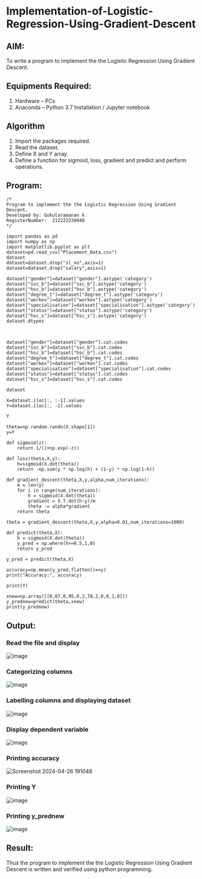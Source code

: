# Implementation-of-Logistic-Regression-Using-Gradient-Descent

## AIM:
To write a program to implement the the Logistic Regression Using Gradient Descent.

## Equipments Required:
1. Hardware – PCs
2. Anaconda – Python 3.7 Installation / Jupyter notebook

## Algorithm
1. Import the packages required.
2. Read the dataset.
3. Define X and Y array.
4. Define a function for sigmoid, loss, gradient and predict and perform operations. 

## Program:
```
/*
Program to implement the the Logistic Regression Using Gradient Descent.
Developed by: Gokularamanan k
RegisterNumber:  212222230040
*/
```
```
import pandas as pd
import numpy as np
import matplotlib.pyplot as plt
dataset=pd.read_csv("Placement_Data.csv")
dataset
dataset=dataset.drop("sl_no",axis=1)
dataset=dataset.drop("salary",axis=1)

dataset["gender"]=dataset["gender"].astype('category')
dataset["ssc_b"]=dataset["ssc_b"].astype('category')
dataset["hsc_b"]=dataset["hsc_b"].astype('category')
dataset["degree_t"]=dataset["degree_t"].astype('category')
dataset["workex"]=dataset["workex"].astype('category')
dataset["specialisation"]=dataset["specialisation"].astype('category')
dataset["status"]=dataset["status"].astype('category')
dataset["hsc_s"]=dataset["hsc_s"].astype('category')
dataset.dtypes



dataset["gender"]=dataset["gender"].cat.codes
dataset["ssc_b"]=dataset["ssc_b"].cat.codes
dataset["hsc_b"]=dataset["hsc_b"].cat.codes
dataset["degree_t"]=dataset["degree_t"].cat.codes
dataset["workex"]=dataset["workex"].cat.codes
dataset["specialisation"]=dataset["specialisation"].cat.codes
dataset["status"]=dataset["status"].cat.codes
dataset["hsc_s"]=dataset["hsc_s"].cat.codes

dataset

X=dataset.iloc[:, :-1].values
Y=dataset.iloc[:, -1].values

Y

theta=np.random.randn(X.shape[1])
y=Y

def sigmoid(z):
    return 1/(1+np.exp(-z))

def loss(theta,X,y):
    h=sigmoid(X.dot(theta))
    return -np.sum(y * np.log(h) + (1-y) * np.log(1-h))

def gradient_descent(theta,X,y,alpha,num_iterations):
    m = len(y)
    for i in range(num_iterations):
        h = sigmoid(X.dot(theta))
        gradient = X.T.dot(h-y)/m
        theta -= alpha*gradient
    return theta
    
theta = gradient_descent(theta,X,y,alpha=0.01,num_iterations=1000)

def predict(theta,X):
    h = sigmoid(X.dot(theta))
    y_pred = np.where(h>=0.5,1,0)
    return y_pred
    
y_pred = predict(theta,X)

accuracy=np.mean(y_pred.flatten()==y)
print("Accuracy:", accuracy)

print(Y)

xnew=np.array([[0,87,0,95,0,2,78,2,0,0,1,0]])
y_prednew=predict(theta,xnew)
print(y_prednew)

```

## Output:
### Read the file and display
![image](https://github.com/HEMAKESHG/-Implementation-of-Logistic-Regression-Using-Gradient-Descent/assets/144870552/bc7987e8-5692-45ec-9846-1260acd23589)

### Categorizing columns
![image](https://github.com/HEMAKESHG/-Implementation-of-Logistic-Regression-Using-Gradient-Descent/assets/144870552/1627070b-4598-4cac-8e09-7db6bb38cbb1)

### Labelling columns and displaying dataset
![image](https://github.com/HEMAKESHG/-Implementation-of-Logistic-Regression-Using-Gradient-Descent/assets/144870552/1b5b25dd-e3d9-4894-aa06-c37003a472c7)

### Display dependent variable
![image](https://github.com/HEMAKESHG/-Implementation-of-Logistic-Regression-Using-Gradient-Descent/assets/144870552/d89aacb5-d607-4374-9bdc-6ab6d03e4f80)

### Printing accuracy
![Screenshot 2024-04-26 191048](https://github.com/HEMAKESHG/-Implementation-of-Logistic-Regression-Using-Gradient-Descent/assets/144870552/a44f1150-c934-4aad-8b34-2f49ba20a74b)

### Printing Y
![image](https://github.com/HEMAKESHG/-Implementation-of-Logistic-Regression-Using-Gradient-Descent/assets/144870552/ca6cdec0-8262-4f77-8474-e98f33078410)

### Printing y_prednew
![image](https://github.com/HEMAKESHG/-Implementation-of-Logistic-Regression-Using-Gradient-Descent/assets/144870552/578d5f7c-e4fe-4878-a47f-5386a5ecfadd)

## Result:
Thus the program to implement the the Logistic Regression Using Gradient Descent is written and verified using python programming.

